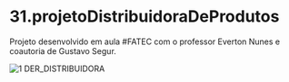 # 31.projetoDistribuidoraDeProdutos

Projeto desenvolvido em aula #FATEC com o professor Everton Nunes e coautoria de Gustavo Segur.  



![1  DER_DISTRIBUIDORA](https://github.com/Magila-Ferreira/31.projetoDistribuidoraDeProdutos/assets/82774189/82cd258d-1d58-4279-b26a-45fd3fbff1de)
